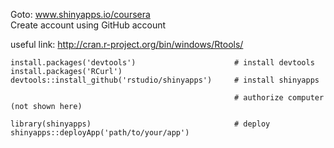 Goto: www.shinyapps.io/coursera  
Create account using GitHub account  

useful link:  http://cran.r-project.org/bin/windows/Rtools/  

```
install.packages('devtools')                      # install devtools
install.packages('RCurl')
devtools::install_github('rstudio/shinyapps')     # install shinyapps

                                                  # authorize computer (not shown here)

library(shinyapps)                                # deploy
shinyapps::deployApp('path/to/your/app')
```

